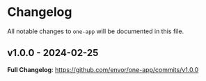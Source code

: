 # Changelog

All notable changes to `one-app` will be documented in this file.

## v1.0.0 - 2024-02-25

**Full Changelog**: https://github.com/envor/one-app/commits/v1.0.0
